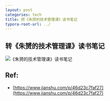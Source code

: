 ```yaml
---
layout: post
categories: tech
title: 转《朱赟的技术管理课》读书笔记
typora-root-url: ../
---
```

## 转《朱赟的技术管理课》读书笔记

![《朱赟的技术管理课》读书笔记](https://upload-images.jianshu.io/upload_images/2062729-4f6f76d819106e44.png?imageMogr2/auto-orient/strip%7CimageView2/2/w/1000)

## Ref:

- [https://www.jianshu.com/p/46d23c7faf27](https://www.jianshu.com/p/46d23c7faf27)
